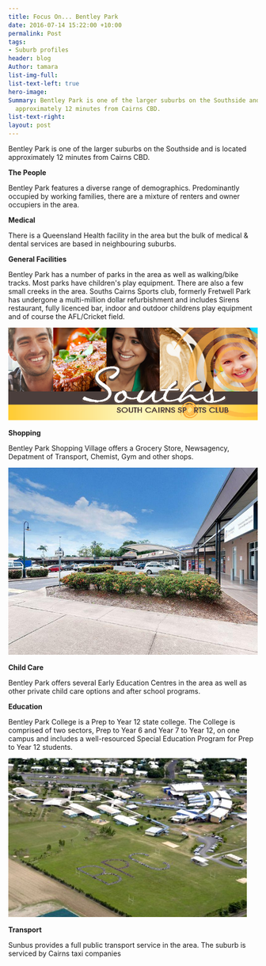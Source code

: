 ```yaml
---
title: Focus On... Bentley Park
date: 2016-07-14 15:22:00 +10:00
permalink: Post
tags:
- Suburb profiles
header: blog
Author: tamara
list-img-full: 
list-text-left: true
hero-image: 
Summary: Bentley Park is one of the larger suburbs on the Southside and is located
  approximately 12 minutes from Cairns CBD.
list-text-right: 
layout: post
---
```


Bentley Park is one of the larger suburbs on the Southside and is located approximately 12 minutes from Cairns CBD.

**The People**

Bentley Park features a diverse range of demographics. Predominantly occupied by working families, there are a mixture of renters and owner occupiers in the area.

**Medical**

There is a Queensland Health facility in the area but the bulk of medical & dental services are based in neighbouring suburbs.

**General Facilities**

Bentley Park has a number of parks in the area as well as walking/bike tracks. Most parks have children's play equipment. There are also a few small creeks in the area. Souths Cairns Sports club, formerly Fretwell Park has undergone a multi-million dollar refurbishment and includes Sirens restaurant, fully licenced bar, indoor and outdoor childrens play equipment and of course the AFL/Cricket field. 

![Souths.png](/uploads/Souths.png)

**Shopping**

Bentley Park Shopping Village offers a Grocery Store, Newsagency, Depatment of Transport, Chemist, Gym and other shops. 

![Shops.jpg](/uploads/Shops.jpg)

**Child Care**

Bentley Park offers several Early Education Centres in the area as well as other private child care options and after school programs.

**Education**

Bentley Park College is a Prep to Year 12 state college. The College is comprised of two sectors, Prep to Year 6 and Year 7 to Year 12, on one campus and includes a well-resourced Special Education Program for Prep to Year 12 students.

![Aerial-photo-BPC.jpg](/uploads/Aerial-photo-BPC.jpg)

**Transport**

Sunbus provides a full public transport service in the area. The suburb is serviced by Cairns taxi companies